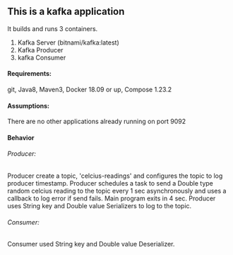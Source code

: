 This is a kafka application
---------------------------
It builds and runs 3 containers.
1. Kafka Server (bitnami/kafka:latest)
2. Kafka Producer
3. kafka Consumer

#### Requirements:
git, Java8, Maven3, Docker 18.09 or up, Compose 1.23.2

#### Assumptions:
There are no other applications already running on port 9092

#### Behavior

###### Producer:
Producer create a topic, 'celcius-readings' and configures the topic to log producer timestamp.
Producer schedules a task to send a Double type random celcius reading to the topic every 1 sec asynchronously
and uses a callback to log error if send fails. Main program exits in 4 sec.
Producer uses String key and Double value Serializers to log to the topic.

###### Consumer:
Consumer used String key and Double value Deserializer.
